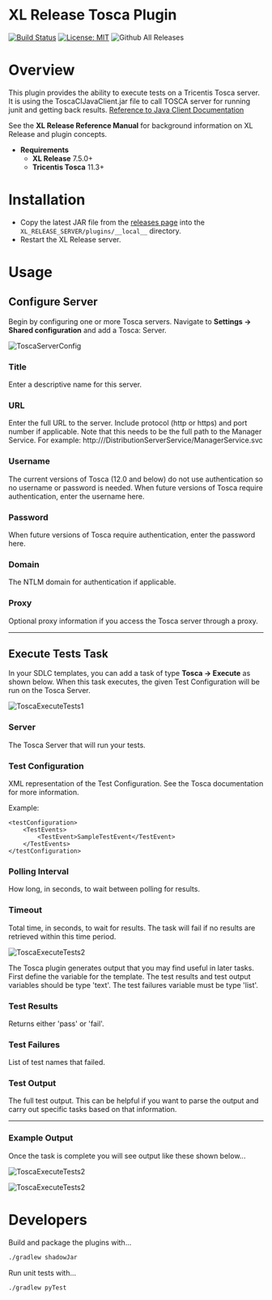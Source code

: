 # XL Release Tosca Plugin

[![Build Status][xlr-tosca-plugin-travis-image]][xlr-tosca-plugin-travis-url]
[![License: MIT][xlr-tosca-plugin-license-image]][xlr-tosca-plugin-license-url]
![Github All Releases][xlr-tosca-plugin-downloads-image]

[xlr-tosca-plugin-travis-image]: https://travis-ci.org/xebialabs-community/xlr-tosca-plugin-v2.svg?branch=master
[xlr-tosca-plugin-travis-url]: https://travis-ci.org/xebialabs-community/xlr-tosca-plugin-v2
[xlr-tosca-plugin-license-image]: https://img.shields.io/badge/License-MIT-yellow.svg
[xlr-tosca-plugin-license-url]: https://opensource.org/licenses/MIT
[xlr-tosca-plugin-downloads-image]: https://img.shields.io/github/downloads/xebialabs-community/xlr-tosca-plugin-v2/total.svg

# Overview #

This plugin provides the ability to execute tests on a Tricentis Tosca server. It is using the ToscaCIJavaClient.jar file to call TOSCA server for running junit and getting back results. [ Reference to Java Client Documentation](https://documentation.tricentis.com/en/1000/content/continuous_integration/execution.htm)

See the **XL Release Reference Manual** for background information on XL Release and plugin concepts.

* **Requirements**
  * **XL Release** 7.5.0+
  * **Tricentis Tosca** 11.3+

# Installation #

* Copy the latest JAR file from the [releases page](https://github.com/xebialabs-community/xlr-tosca-plugin-v2/releases) into the `XL_RELEASE_SERVER/plugins/__local__` directory.
* Restart the XL Release server.

# Usage #

## Configure Server ##

Begin by configuring one or more Tosca servers.  Navigate to **Settings -> Shared configuration** and add a Tosca: Server.

![ToscaServerConfig](images/tosca-server-config.png)



### Title ###

Enter a descriptive name for this server.

### URL ###

Enter the full URL to the server.  Include protocol (http or https) and port number if applicable.  Note that this needs to be the full path to the Manager Service.  For example: http://<server>/DistributionServerService/ManagerService.svc

### Username ###

The current versions of Tosca (12.0 and below) do not use authentication so no username or password is needed.  When future versions of Tosca require authentication, enter the username here.

### Password ###

When future versions of Tosca require authentication, enter the password here.

### Domain ###

The NTLM domain for authentication if applicable.

### Proxy ###

Optional proxy information if you access the Tosca server through a proxy.

---

## Execute Tests Task ##

In your SDLC templates, you can add a task of type **Tosca -> Execute** as shown below.  When this task executes, the given Test Configuration will be run on the Tosca Server.

![ToscaExecuteTests1](images/tosca-execute-1.png)

### Server ###

The Tosca Server that will run your tests.  

### Test Configuration ###

XML representation of the Test Configuration.  See the Tosca documentation for more information.

Example:

```<?xml version="1.0" encoding="utf-16" ?>
<testConfiguration>
    <TestEvents>
        <TestEvent>SampleTestEvent</TestEvent>
    </TestEvents>
</testConfiguration>
```

### Polling Interval ###

How long, in seconds, to wait between polling for results.

### Timeout ###

Total time, in seconds, to wait for results.  The task will fail if no results are retrieved within this time period.

![ToscaExecuteTests2](images/tosca-execute-2.png)

The Tosca plugin generates output that you may find useful in later tasks.  First define the variable for the template.  The test results and test output variables should be type 'text'.  The test failures variable must be type 'list'.

### Test Results ###

Returns either 'pass' or 'fail'.

### Test Failures ###

List of test names that failed.

### Test Output ###

The full test output.  This can be helpful if you want to parse the output and carry out specific tasks based on that information.

---

### Example Output ###

Once the task is complete you will see output like these shown below...

![ToscaExecuteTests2](images/tosca-execute-success.png)

![ToscaExecuteTests2](images/tosca-execute-failure.png)

# Developers #

Build and package the plugins with...

```bash
./gradlew shadowJar
```

Run unit tests with...

```bash
./gradlew pyTest
```
